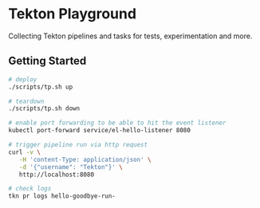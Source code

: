 # Tekton Playground

Collecting Tekton pipelines and tasks for tests, experimentation and more.

## Getting Started

```bash
# deploy
./scripts/tp.sh up

# teardown
./scripts/tp.sh down

# enable port forwarding to be able to hit the event listener
kubectl port-forward service/el-hello-listener 8080

# trigger pipeline run via http request
curl -v \
   -H 'content-Type: application/json' \
   -d '{"username": "Tekton"}' \
   http://localhost:8080

# check logs
tkn pr logs hello-goodbye-run-
```